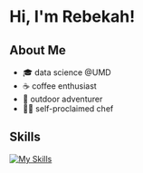# Hi, I'm Rebekah!
## About Me
- 🎓 data science @UMD
- ☕ coffee enthusiast
- 🌳 outdoor adventurer
- 👩‍🍳 self-proclaimed chef  

## Skills 
[![My Skills](https://skillicons.dev/icons?i=py,mysql,r,md,obsidian,vscode&theme=light)](https://skillicons.dev)
<!---
rebekahwarner/rebekahwarner is a ✨ special ✨ repository because its `README.md` (this file) appears on your GitHub profile.
You can click the Preview link to take a look at your changes.
--->
